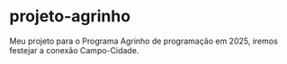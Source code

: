 # projeto-agrinho
Meu projeto para o Programa Agrinho de programação em 2025, iremos festejar a conexão Campo-Cidade.
